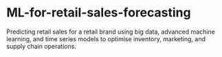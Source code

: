 # ML-for-retail-sales-forecasting
Predicting retail sales for a retail brand using big data, advanced machine learning, and time series models to optimise inventory, marketing, and supply chain operations.
